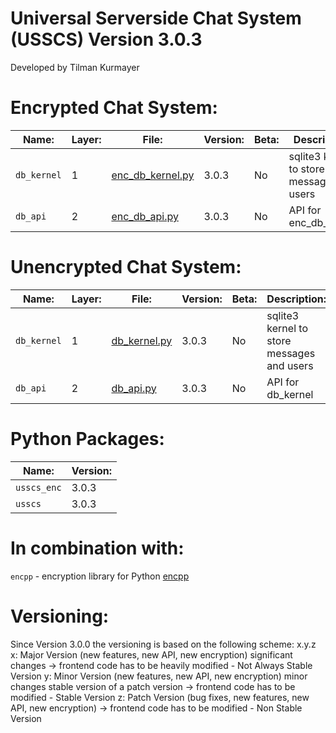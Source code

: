 # Universal Serverside Chat System (USSCS)   Version 3.0.3
Developed by Tilman Kurmayer

# Encrypted Chat System:
| Name: | Layer: | File: | Version: | Beta: | Description: |
|-------|--------|-------|----------|-------|--------------|
|  `db_kernel` | 1 | [enc_db_kernel.py](enc_db_kernel.py) | 3.0.3 | No | sqlite3 kernel to store messages and users |
| `db_api` | 2 | [enc_db_api.py](enc_db_api.py) | 3.0.3 | No | API for enc_db_kernel|

# Unencrypted Chat System:
| Name: | Layer: | File: | Version: | Beta: | Description: |
|-------|--------|-------|----------|-------|--------------|
| `db_kernel` | 1 | [db_kernel.py](db_kernel.py) | 3.0.3 | No | sqlite3 kernel to store messages and users |
| `db_api` | 2 | [db_api.py](db_api.py) | 3.0.3 | No | API for db_kernel|

# Python Packages:
| Name: | Version: |
|-------|----------|
| `usscs_enc` | 3.0.3 |
| `usscs` | 3.0.3 |
# In combination with:
`encpp` - encryption library for Python [encpp](https://github.com/tchello45/encpp) 

# Versioning:
Since Version 3.0.0 the versioning is based on the following scheme:
x.y.z
x: Major Version (new features, new API, new encryption) significant changes -> frontend code has to be heavily modified - Not Always Stable Version
y: Minor Version (new features, new API, new encryption) minor changes stable version of a patch version -> frontend code has to be modified - Stable Version
z: Patch Version (bug fixes, new features, new API, new encryption) -> frontend code has to be modified - Non Stable Version